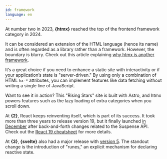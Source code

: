 ```yaml
---
id: framework
language: en
---
```


At number two in 2023, **{htmx}** reached the top of the frontend framework category in 2024.

It can be considered an extension of the HTML language (hence its name) and is often regarded as a library rather than a framework. However, the boundary is blurry. Check out this article explaining [why htmx is another framework](https://htmx.org/essays/is-htmx-another-javascript-framework/).

It’s a great choice if you need to enhance a static site with interactivity or if your application’s state is "server-driven." By using only a combination of HTML `hx-*` attributes, you can implement features like data fetching without writing a single line of JavaScript.

Want to see it in action? This "Rising Stars" site is built with Astro, and htmx powers features such as the lazy loading of extra categories when you scroll down.

At **{2}**, React keeps reinventing itself, which is part of its success. It took more than three years to release version 19, but it finally launched [in December](https://react.dev/blog/2024/12/05/react-19) after back-and-forth changes related to the Suspense API. Check out the [React 19 cheatsheet](https://www.epicreact.dev/react-19-cheatsheet) for more details.

At **{3}**, **{svelte}** also had a major release with [version 5](https://svelte.dev/blog/svelte-5-is-alive). The standout change is the introduction of "runes," an explicit mechanism for declaring reactive state.
